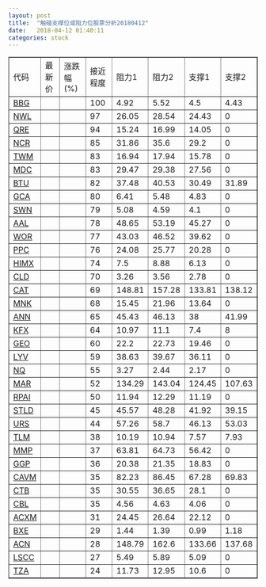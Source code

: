 ```yaml
---
layout: post
title:  "触碰支撑位或阻力位股票分析20180412"
date:   2018-04-12 01:40:11
categories: stock
---
```

<script type="text/javascript">
var stockList = []
stockList.push('gb_bbg');
stockList.push('gb_nwl');
stockList.push('gb_qre');
stockList.push('gb_ncr');
stockList.push('gb_twm');
stockList.push('gb_mdc');
stockList.push('gb_btu');
stockList.push('gb_gca');
stockList.push('gb_swn');
stockList.push('gb_aal');
stockList.push('gb_wor');
stockList.push('gb_ppc');
stockList.push('gb_himx');
stockList.push('gb_cld');
stockList.push('gb_cat');
stockList.push('gb_mnk');
stockList.push('gb_ann');
stockList.push('gb_kfx');
stockList.push('gb_geo');
stockList.push('gb_lyv');
stockList.push('gb_nq');
stockList.push('gb_mar');
stockList.push('gb_rpai');
stockList.push('gb_stld');
stockList.push('gb_urs');
stockList.push('gb_tlm');
stockList.push('gb_mmp');
stockList.push('gb_ggp');
stockList.push('gb_cavm');
stockList.push('gb_ctb');
stockList.push('gb_cbl');
stockList.push('gb_acxm');
stockList.push('gb_bxe');
stockList.push('gb_acn');
stockList.push('gb_lscc');
stockList.push('gb_tza');
</script>
<table border="1">
 <tr>
 <td>代码</td>
 <td>最新价</td>
 <td>涨跌幅(%)</td>
 <td>接近程度</td>
 <td>阻力1</td>
 <td>阻力2</td>
 <td>支撑1</td>
 <td>支撑2</td>
</tr>
  <tr id="bbg" class="red">
  <td><a href="http://stock.finance.sina.com.cn/usstock/quotes/BBG.html" target="_blank">BBG</a></td><td></td><td></td><td>100</td><td>4.92</td><td>5.52</td><td>4.5</td><td>4.43</td></tr>
  <tr id="nwl" class="red">
  <td><a href="http://stock.finance.sina.com.cn/usstock/quotes/NWL.html" target="_blank">NWL</a></td><td></td><td></td><td>97</td><td>26.05</td><td>28.54</td><td>24.43</td><td>0</td></tr>
  <tr id="qre" class="red">
  <td><a href="http://stock.finance.sina.com.cn/usstock/quotes/QRE.html" target="_blank">QRE</a></td><td></td><td></td><td>94</td><td>15.24</td><td>16.99</td><td>14.05</td><td>0</td></tr>
  <tr id="ncr" class="red">
  <td><a href="http://stock.finance.sina.com.cn/usstock/quotes/NCR.html" target="_blank">NCR</a></td><td></td><td></td><td>85</td><td>31.86</td><td>35.6</td><td>29.2</td><td>0</td></tr>
  <tr id="twm" class="red">
  <td><a href="http://stock.finance.sina.com.cn/usstock/quotes/TWM.html" target="_blank">TWM</a></td><td></td><td></td><td>83</td><td>16.94</td><td>17.94</td><td>15.78</td><td>0</td></tr>
  <tr id="mdc" class="red">
  <td><a href="http://stock.finance.sina.com.cn/usstock/quotes/MDC.html" target="_blank">MDC</a></td><td></td><td></td><td>83</td><td>29.47</td><td>29.38</td><td>27.56</td><td>0</td></tr>
  <tr id="btu" class="red">
  <td><a href="http://stock.finance.sina.com.cn/usstock/quotes/BTU.html" target="_blank">BTU</a></td><td></td><td></td><td>82</td><td>37.48</td><td>40.53</td><td>30.49</td><td>31.89</td></tr>
  <tr id="gca" class="green">
  <td><a href="http://stock.finance.sina.com.cn/usstock/quotes/GCA.html" target="_blank">GCA</a></td><td></td><td></td><td>80</td><td>6.41</td><td>5.48</td><td>4.83</td><td>0</td></tr>
  <tr id="swn" class="red">
  <td><a href="http://stock.finance.sina.com.cn/usstock/quotes/SWN.html" target="_blank">SWN</a></td><td></td><td></td><td>79</td><td>5.08</td><td>4.59</td><td>4.1</td><td>0</td></tr>
  <tr id="aal" class="green">
  <td><a href="http://stock.finance.sina.com.cn/usstock/quotes/AAL.html" target="_blank">AAL</a></td><td></td><td></td><td>78</td><td>48.65</td><td>53.19</td><td>45.27</td><td>0</td></tr>
  <tr id="wor" class="red">
  <td><a href="http://stock.finance.sina.com.cn/usstock/quotes/WOR.html" target="_blank">WOR</a></td><td></td><td></td><td>77</td><td>43.03</td><td>46.52</td><td>39.62</td><td>0</td></tr>
  <tr id="ppc" class="red">
  <td><a href="http://stock.finance.sina.com.cn/usstock/quotes/PPC.html" target="_blank">PPC</a></td><td></td><td></td><td>76</td><td>24.08</td><td>25.77</td><td>20.28</td><td>0</td></tr>
  <tr id="himx" class="red">
  <td><a href="http://stock.finance.sina.com.cn/usstock/quotes/HIMX.html" target="_blank">HIMX</a></td><td></td><td></td><td>74</td><td>7.5</td><td>8.88</td><td>6.13</td><td>0</td></tr>
  <tr id="cld" class="red">
  <td><a href="http://stock.finance.sina.com.cn/usstock/quotes/CLD.html" target="_blank">CLD</a></td><td></td><td></td><td>70</td><td>3.26</td><td>3.56</td><td>2.78</td><td>0</td></tr>
  <tr id="cat" class="red">
  <td><a href="http://stock.finance.sina.com.cn/usstock/quotes/CAT.html" target="_blank">CAT</a></td><td></td><td></td><td>69</td><td>148.81</td><td>157.28</td><td>133.81</td><td>138.12</td></tr>
  <tr id="mnk" class="red">
  <td><a href="http://stock.finance.sina.com.cn/usstock/quotes/MNK.html" target="_blank">MNK</a></td><td></td><td></td><td>68</td><td>15.45</td><td>21.96</td><td>13.64</td><td>0</td></tr>
  <tr id="ann" class="red">
  <td><a href="http://stock.finance.sina.com.cn/usstock/quotes/ANN.html" target="_blank">ANN</a></td><td></td><td></td><td>65</td><td>45.43</td><td>46.13</td><td>38</td><td>41.99</td></tr>
  <tr id="kfx" class="green">
  <td><a href="http://stock.finance.sina.com.cn/usstock/quotes/KFX.html" target="_blank">KFX</a></td><td></td><td></td><td>64</td><td>10.97</td><td>11.1</td><td>7.4</td><td>8</td></tr>
  <tr id="geo" class="red">
  <td><a href="http://stock.finance.sina.com.cn/usstock/quotes/GEO.html" target="_blank">GEO</a></td><td></td><td></td><td>60</td><td>22.2</td><td>22.73</td><td>19.46</td><td>0</td></tr>
  <tr id="lyv" class="red">
  <td><a href="http://stock.finance.sina.com.cn/usstock/quotes/LYV.html" target="_blank">LYV</a></td><td></td><td></td><td>59</td><td>38.63</td><td>39.67</td><td>36.11</td><td>0</td></tr>
  <tr id="nq" class="green">
  <td><a href="http://stock.finance.sina.com.cn/usstock/quotes/NQ.html" target="_blank">NQ</a></td><td></td><td></td><td>55</td><td>3.27</td><td>2.44</td><td>2.17</td><td>0</td></tr>
  <tr id="mar" class="red">
  <td><a href="http://stock.finance.sina.com.cn/usstock/quotes/MAR.html" target="_blank">MAR</a></td><td></td><td></td><td>52</td><td>134.29</td><td>143.04</td><td>124.45</td><td>107.63</td></tr>
  <tr id="rpai" class="red">
  <td><a href="http://stock.finance.sina.com.cn/usstock/quotes/RPAI.html" target="_blank">RPAI</a></td><td></td><td></td><td>50</td><td>11.94</td><td>12.29</td><td>11.19</td><td>0</td></tr>
  <tr id="stld" class="red">
  <td><a href="http://stock.finance.sina.com.cn/usstock/quotes/STLD.html" target="_blank">STLD</a></td><td></td><td></td><td>45</td><td>45.57</td><td>48.28</td><td>41.92</td><td>39.15</td></tr>
  <tr id="urs" class="green">
  <td><a href="http://stock.finance.sina.com.cn/usstock/quotes/URS.html" target="_blank">URS</a></td><td></td><td></td><td>44</td><td>57.26</td><td>58.7</td><td>46.13</td><td>53.03</td></tr>
  <tr id="tlm" class="green">
  <td><a href="http://stock.finance.sina.com.cn/usstock/quotes/TLM.html" target="_blank">TLM</a></td><td></td><td></td><td>38</td><td>10.19</td><td>10.94</td><td>7.57</td><td>7.93</td></tr>
  <tr id="mmp" class="red">
  <td><a href="http://stock.finance.sina.com.cn/usstock/quotes/MMP.html" target="_blank">MMP</a></td><td></td><td></td><td>37</td><td>63.81</td><td>64.73</td><td>56.42</td><td>0</td></tr>
  <tr id="ggp" class="red">
  <td><a href="http://stock.finance.sina.com.cn/usstock/quotes/GGP.html" target="_blank">GGP</a></td><td></td><td></td><td>36</td><td>20.38</td><td>21.35</td><td>18.83</td><td>0</td></tr>
  <tr id="cavm" class="green">
  <td><a href="http://stock.finance.sina.com.cn/usstock/quotes/CAVM.html" target="_blank">CAVM</a></td><td></td><td></td><td>35</td><td>82.23</td><td>86.45</td><td>67.28</td><td>69.83</td></tr>
  <tr id="ctb" class="red">
  <td><a href="http://stock.finance.sina.com.cn/usstock/quotes/CTB.html" target="_blank">CTB</a></td><td></td><td></td><td>35</td><td>30.55</td><td>36.65</td><td>28.1</td><td>0</td></tr>
  <tr id="cbl" class="red">
  <td><a href="http://stock.finance.sina.com.cn/usstock/quotes/CBL.html" target="_blank">CBL</a></td><td></td><td></td><td>35</td><td>4.56</td><td>4.63</td><td>4.06</td><td>0</td></tr>
  <tr id="acxm" class="red">
  <td><a href="http://stock.finance.sina.com.cn/usstock/quotes/ACXM.html" target="_blank">ACXM</a></td><td></td><td></td><td>31</td><td>24.45</td><td>26.64</td><td>22.12</td><td>0</td></tr>
  <tr id="bxe" class="red">
  <td><a href="http://stock.finance.sina.com.cn/usstock/quotes/BXE.html" target="_blank">BXE</a></td><td></td><td></td><td>29</td><td>1.44</td><td>1.39</td><td>0.99</td><td>1.18</td></tr>
  <tr id="acn" class="red">
  <td><a href="http://stock.finance.sina.com.cn/usstock/quotes/ACN.html" target="_blank">ACN</a></td><td></td><td></td><td>28</td><td>148.79</td><td>162.6</td><td>133.66</td><td>137.68</td></tr>
  <tr id="lscc" class="red">
  <td><a href="http://stock.finance.sina.com.cn/usstock/quotes/LSCC.html" target="_blank">LSCC</a></td><td></td><td></td><td>27</td><td>5.49</td><td>5.89</td><td>5.09</td><td>0</td></tr>
  <tr id="tza" class="red">
  <td><a href="http://stock.finance.sina.com.cn/usstock/quotes/TZA.html" target="_blank">TZA</a></td><td></td><td></td><td>24</td><td>11.73</td><td>12.95</td><td>10.6</td><td>0</td></tr>
</table>
